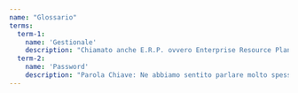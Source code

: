 ```yaml
---
name: "Glossario"
terms:
  term-1:
    name: 'Gestionale' 
    description: "Chiamato anche E.R.P. ovvero Enterprise Resource Planning, il “software gestionale” è software con compiti di gestione di flussi di lavoro. Un esempio è SAP, il famoso gestionale contabile, ma si considerano tali anche altri software simili che assolvono ad esempio compiti di “gestione pratiche”."
  term-2:
    name: 'Password'
    description: "Parola Chiave: Ne abbiamo sentito parlare molto spesso, è il codice che inseriamo sui sistemi informatici, quando apriamo l’email, e sulle applicazioni che utilizziamo quotidianamente, insieme allo \"username\", il nome utente. Sappiamo per sentito dire ed in base alle raccomandazioni fornite da molti siti internet che deve essere una parola, o una frase complessa con codici particolari e che non dovrebbe mai essere facile da indovinare (mai utilizzare data di nascita, nome di un animale domestico o targa dell'auto...). Per questo si consiglia sempre di utilizzare \"password\" diverse e complesse."
---
```


